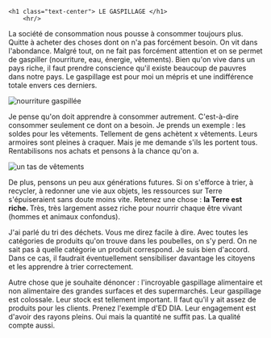 <div class="container" id="gaspillage">
    
    <h1 class="text-center"> LE GASPILLAGE </h1>
        <hr/>
    
<p> La société de consommation nous pousse à consommer toujours plus. Quitte à acheter des choses dont on n'a pas forcément besoin. On vit dans l'abondance.
Malgré tout, on ne fait pas forcément attention et on se permet de gaspiller (nourriture, eau, énergie, vêtements). Bien qu'on vive dans un pays riche,
il faut prendre conscience qu'il existe beaucoup de pauvres dans notre pays. Le gaspillage est pour moi un mépris et une indifférence totale envers ces derniers. </p>
        
<img src="../img/gaspillage_alimentaire.jpg" alt="nourriture gaspillée" />

<p> Je pense qu'on doit apprendre à consommer autrement. C'est-à-dire consommer seulement ce dont on a besoin. Je prends un exemple : les soldes pour les vêtements.
Tellement de gens achètent x vêtements. Leurs armoires sont pleines à craquer. Mais je me demande s'ils les portent tous. Rentabilisons nos achats et pensons à la chance qu'on a. </p>
        
<img src="../img/vetements.jpg" alt="un tas de vêtements" class="img-responsive" />
        
<p> De plus, pensons un peu aux générations futures. Si on s'efforce à trier, à recycler, à redonner une vie aux objets,
les ressources sur Terre s'épuiseraient sans doute moins vite. Retenez une chose : <strong> la Terre est riche. </strong>
Très, très largement assez riche pour nourrir chaque être vivant (hommes et animaux confondus). <br /> </p>
<p> J'ai parlé du tri des déchets. Vous me direz facile à dire. Avec toutes les catégories de produits qu'on trouve dans les poubelles, on s'y perd.
On ne sait pas à quelle catégorie un produit correspond. Je suis bien d'accord. Dans ce cas, il faudrait éventuellement sensibiliser davantage les citoyens et les apprendre à trier
correctement. <br /> </p>
<p> Autre chose que je souhaite dénoncer : l'incroyable gaspillage alimentaire et non alimentaire des grandes surfaces et des supermarchés. Leur gaspillage est colossale.
Leur stock est tellement important. Il faut qu'il y ait assez de produits pour les clients. Prenez l'exemple d'ED DIA. Leur engagement est d'avoir des rayons pleins.
Oui mais la quantité ne suffit pas. La qualité compte aussi. <br /> </p>
    </div>